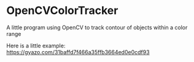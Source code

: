 # OpenCVColorTracker
A little program using OpenCV to track contour of objects within a color range

Here is a little example: https://gyazo.com/31baffd7f466a35ffb3664ed0e0cdf93
